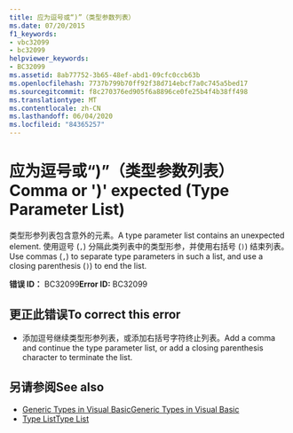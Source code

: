 ```yaml
---
title: 应为逗号或“)”（类型参数列表）
ms.date: 07/20/2015
f1_keywords:
- vbc32099
- bc32099
helpviewer_keywords:
- BC32099
ms.assetid: 8ab77752-3b65-48ef-abd1-09cfc0ccb63b
ms.openlocfilehash: 7737b799b70ff92f38d714ebcf7a0c745a5bed17
ms.sourcegitcommit: f8c270376ed905f6a8896ce0fe25b4f4b38ff498
ms.translationtype: MT
ms.contentlocale: zh-CN
ms.lasthandoff: 06/04/2020
ms.locfileid: "84365257"
---
```

# <a name="comma-or--expected-type-parameter-list"></a><span data-ttu-id="a815d-102">应为逗号或“)”（类型参数列表）</span><span class="sxs-lookup"><span data-stu-id="a815d-102">Comma or ')' expected (Type Parameter List)</span></span>
<span data-ttu-id="a815d-103">类型形参列表包含意外的元素。</span><span class="sxs-lookup"><span data-stu-id="a815d-103">A type parameter list contains an unexpected element.</span></span> <span data-ttu-id="a815d-104">使用逗号 (`,`) 分隔此类列表中的类型形参，并使用右括号 (`)`) 结束列表。</span><span class="sxs-lookup"><span data-stu-id="a815d-104">Use commas (`,`) to separate type parameters in such a list, and use a closing parenthesis (`)`) to end the list.</span></span>  
  
 <span data-ttu-id="a815d-105">**错误 ID：** BC32099</span><span class="sxs-lookup"><span data-stu-id="a815d-105">**Error ID:** BC32099</span></span>  
  
## <a name="to-correct-this-error"></a><span data-ttu-id="a815d-106">更正此错误</span><span class="sxs-lookup"><span data-stu-id="a815d-106">To correct this error</span></span>  
  
- <span data-ttu-id="a815d-107">添加逗号继续类型形参列表，或添加右括号字符终止列表。</span><span class="sxs-lookup"><span data-stu-id="a815d-107">Add a comma and continue the type parameter list, or add a closing parenthesis character to terminate the list.</span></span>  
  
## <a name="see-also"></a><span data-ttu-id="a815d-108">另请参阅</span><span class="sxs-lookup"><span data-stu-id="a815d-108">See also</span></span>

- [<span data-ttu-id="a815d-109">Generic Types in Visual Basic</span><span class="sxs-lookup"><span data-stu-id="a815d-109">Generic Types in Visual Basic</span></span>](../programming-guide/language-features/data-types/generic-types.md)
- [<span data-ttu-id="a815d-110">Type List</span><span class="sxs-lookup"><span data-stu-id="a815d-110">Type List</span></span>](../language-reference/statements/type-list.md)
